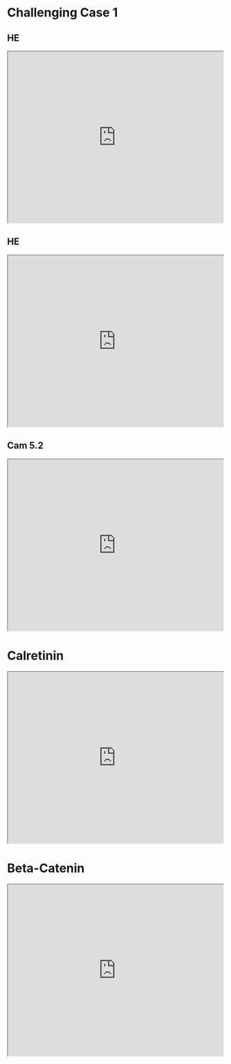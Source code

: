 # Challenging Case 1

## HE

<iframe src="https://pathologyatlas.github.io/template/HE1.html" style="height:400px;width:100%;" data-external="1"></iframe>

## HE

<iframe src="https://pathologyatlas.github.io/template/HE2.html" style="height:400px;width:100%;" data-external="1"></iframe>

## Cam 5.2

<iframe src="https://pathologyatlas.github.io/template/cam52.html" style="height:400px;width:100%;" data-external="1"></iframe>

# Calretinin

<iframe src="https://pathologyatlas.github.io/template/calretinin.html" style="height:400px;width:100%;" data-external="1"></iframe>

# Beta-Catenin

<iframe src="https://pathologyatlas.github.io/template/betacatenin.html" style="height:400px;width:100%;" data-external="1"></iframe>



